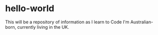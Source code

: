 # hello-world
This will be a repository of information as I learn to Code
I'm Australian-born, currently living in the UK.
